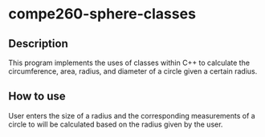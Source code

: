 # compe260-sphere-classes

## Description

This program implements the uses of classes within C++ to calculate the circumference, area, radius, and diameter of a circle given a certain radius.

## How to use

User enters the size of a radius and the corresponding measurements of a circle to will be calculated based on the radius given by the user.
